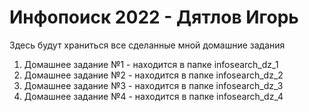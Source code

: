 # Инфопоиск 2022 - Дятлов Игорь

Здесь будут храниться все сделанные мной домашние задания

1. Домашнее задание №1 - находится в папке infosearch_dz_1
2. Домашнее задание №2 - находится в папке infosearch_dz_2
3. Домашнее задание №3 - находится в папке infosearch_dz_3
4. Домашнее задание №4 - находится в папке infosearch_dz_4
